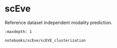 # scEve
Reference dataset independent modality prediction.

```{toctree}
:maxdepth: 1

notebooks/scEve/scEVE_clusterization
```

